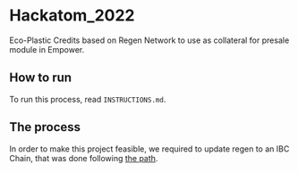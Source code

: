 # Hackatom_2022
Eco-Plastic Credits based on Regen Network to use as collateral for presale module in Empower. 

## How to run 

To run this process, read `INSTRUCTIONS.md`.


## The process

In order to make this project feasible, we required to update regen to an IBC Chain, that was done following [the path](https://ibc.cosmos.network/main/migrations/v2-to-v3.html).
